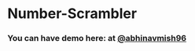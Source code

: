 # Number-Scrambler

###    You can have demo here: at [@abhinavmish96](https://twitter.com/abhinavmish96)
